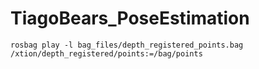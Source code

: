 # TiagoBears_PoseEstimation

```
rosbag play -l bag_files/depth_registered_points.bag /xtion/depth_registered/points:=/bag/points
```